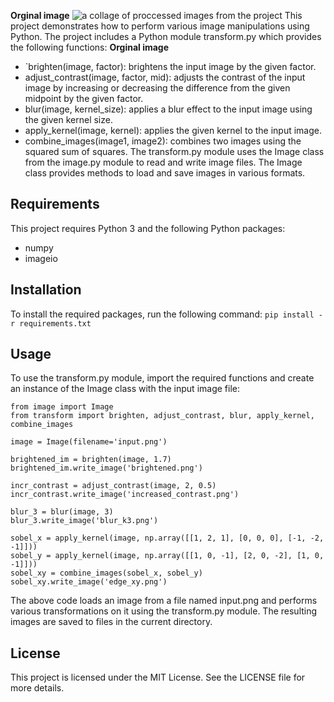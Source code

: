 
**Orginal image**
![a collage of proccessed images from the project](https://github.com/AlliysonBonner/PythonImageProcessing/blob/main/image.png?raw=true)
This project demonstrates how to perform various image manipulations using Python. The project includes a Python module transform.py which provides the following functions:
**Orginal image**

* `brighten(image, factor): brightens the input image by the given factor.
* adjust_contrast(image, factor, mid): adjusts the contrast of the input image by increasing or decreasing the difference from the given midpoint by the given factor.
* blur(image, kernel_size): applies a blur effect to the input image using the given kernel size.
* apply_kernel(image, kernel): applies the given kernel to the input image.
* combine_images(image1, image2): combines two images using the squared sum of squares.
The transform.py module uses the Image class from the image.py module to read and write image files. The Image class provides methods to load and save images in various formats.
## Requirements
This project requires Python 3 and the following Python packages:
* numpy
* imageio
## Installation
To install the required packages, run the following command:
`pip install -r requirements.txt`
## Usage
To use the transform.py module, import the required functions and create an instance of the Image class with the input image file:
```
from image import Image
from transform import brighten, adjust_contrast, blur, apply_kernel, combine_images

image = Image(filename='input.png')

brightened_im = brighten(image, 1.7)
brightened_im.write_image('brightened.png')

incr_contrast = adjust_contrast(image, 2, 0.5)
incr_contrast.write_image('increased_contrast.png')

blur_3 = blur(image, 3)
blur_3.write_image('blur_k3.png')

sobel_x = apply_kernel(image, np.array([[1, 2, 1], [0, 0, 0], [-1, -2, -1]]))
sobel_y = apply_kernel(image, np.array([[1, 0, -1], [2, 0, -2], [1, 0, -1]]))
sobel_xy = combine_images(sobel_x, sobel_y)
sobel_xy.write_image('edge_xy.png')
```
The above code loads an image from a file named input.png and performs various transformations on it using the transform.py module. The resulting images are saved to files in the current directory.

## License
This project is licensed under the MIT License. See the LICENSE file for more details.
